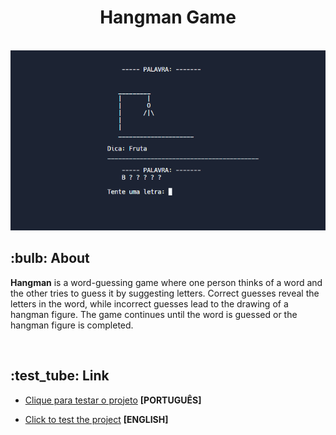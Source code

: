 <div align="center">
  <h1>Hangman Game</h1> 
  <br>
  <img src="jogo.png">
</div>

 <h2>:bulb: About</h2>

<strong>Hangman</strong> is a word-guessing game where one person thinks of a word and the other tries to guess it by suggesting letters. 
Correct guesses reveal the letters in the word, while incorrect guesses lead to the drawing of a hangman figure. 
The game continues until the word is guessed or the hangman figure is completed.

<br>

 <h2>:test_tube: Link</h2>

 - [Clique para testar o projeto](https://replit.com/@KarenKnup/Jogo-da-Forca) **[PORTUGUÊS]**

 - [Click to test the project](https://replit.com/@KarenKnup/Hangman-Game) **[ENGLISH]**
<br>
 

